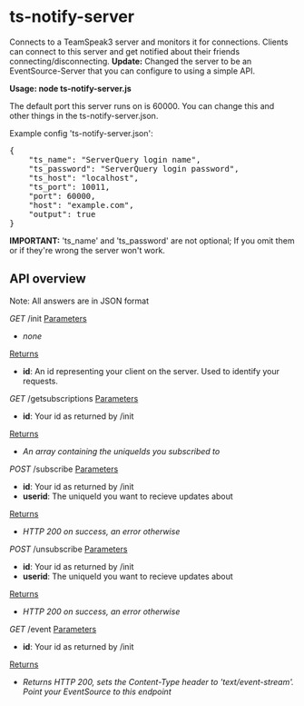 <h1>ts-notify-server</h1>

Connects to a TeamSpeak3 server and monitors it for connections. Clients can connect to this server and get notified about their friends connecting/disconnecting.
<strong>Update:</strong> Changed the server to be an EventSource-Server that you can configure to using a simple API.

<strong>Usage: node ts-notify-server.js</strong>

The default port this server runs on is 60000. You can change this and other things in the ts-notify-server.json.

Example config 'ts-notify-server.json':
<pre>
{
	"ts_name": "ServerQuery login name",
	"ts_password": "ServerQuery login password",
	"ts_host": "localhost",
	"ts_port": 10011,
	"port": 60000,
	"host": "example.com",
	"output": true
}
</pre>

<strong>IMPORTANT:</strong> 'ts_name' and 'ts_password' are not optional; If you omit them or if they're wrong the server won't work.

<h2>API overview</h2>
Note: All answers are in JSON format

<i>GET</i> /init
<u>Parameters</u>

* <i>none</i>
	
<u>Returns</u>

* <strong>id</strong>: An id representing your client on the server. Used to identify your requests.


<i>GET</i> /getsubscriptions
<u>Parameters</u>
	
* <strong>id</strong>: Your id as returned by /init
	
<u>Returns</u>

* <i>An array containing the uniqueIds you subscribed to</i>
	

<i>POST</i> /subscribe
<u>Parameters</u>

* <strong>id</strong>: Your id as returned by /init
* <strong>userid</strong>: The uniqueId you want to recieve updates about
	
<u>Returns</u>

* <i>HTTP 200 on success, an error otherwise</i>
	

<i>POST</i> /unsubscribe
<u>Parameters</u>

* <strong>id</strong>: Your id as returned by /init
* <strong>userid</strong>: The uniqueId you want to recieve updates about
	
<u>Returns</u>

* <i>HTTP 200 on success, an error otherwise</i>
	

<i>GET</i> /event
<u>Parameters</u>
	
* <strong>id</strong>: Your id as returned by /init
	
<u>Returns</u>

* <i>Returns HTTP 200, sets the Content-Type header to 'text/event-stream'. Point your EventSource to this endpoint</i>
